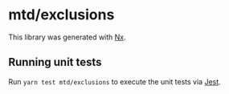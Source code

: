 # mtd/exclusions

This library was generated with [Nx](https://nx.dev).

## Running unit tests

Run `yarn test mtd/exclusions` to execute the unit tests via [Jest](https://jestjs.io).
